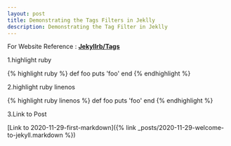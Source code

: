 ```yaml
---
layout: post
title: Demonstrating the Tags Filters in Jeklly
description: Demonstrating the Tag Filter in Jeklly
---
```


For Website Reference : 
**[Jekyllrb/Tags](https://jekyllrb.com/docs/liquid/tags/)**

1.highlight ruby

{% highlight ruby %}
def foo
  puts 'foo'
end
{% endhighlight %}

2.highlight ruby linenos

{% highlight ruby linenos %}
def foo
  puts 'foo'
end
{% endhighlight %}

3.Link to Post

[Link to  2020-11-29-first-markdown]({% link _posts/2020-11-29-welcome-to-jekyll.markdown %})

